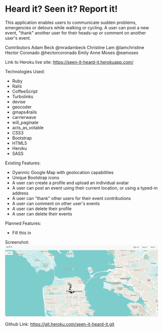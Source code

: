 # Heard it? Seen it? Report it!

This application enables users to communicate sudden problems, emergencies or detours while walking or cycling.  A user can post a new event, "thank" another user for their heads-up or comment on another user's event.

Contributors
Adam Beck @mradambeck
Christine Lam @lamchristine
Hector Coronado @hectorcoronado
Emily Anne Moses @eamoses

Link to Heroku live site: https://seen-it-heard-it.herokuapp.com/

Technologies Used:
* Ruby
* Rails
* CoffeeScript
* Turbolinks
* devise
* geocoder
* gmaps4rails
* carrierwave
* will_paginate
* acts_as_votable
* CSS3
* Bootstrap
* HTML5
* Heroku
* SASS

Existing Features:
* Dyanmic Google Map with geolocation capabilities
* Unique Bootstrap icons
* A user can create a profile and upload an individual avatar
* A user can post an event using their current location, or using a typed-in address
* A user can "thank" other users for their event contributions
* A user can comment on other user's events
* A user can delete their profile
* A user can delete their events

Planned Features:
* Fill this in

Screenshot:
![Alt text](public/screenShotWtf.png?raw=true "Vagabond")

Github Link: https://git.heroku.com/seen-it-heard-it.git
